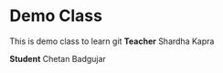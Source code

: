 <h1>Demo Class</h1>
This is demo class to learn git
<b>Teacher</b>
Shardha Kapra

<b>Student</b>
Chetan Badgujar

